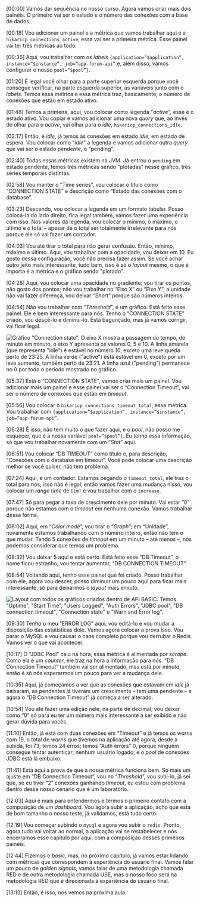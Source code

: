 \[00:00\] Vamos dar sequência no nosso curso. Agora vamos criar mais dois painéis. O primeiro vai ser o estado e o número das conexões com a base de dados.

\[00:18\] Vou adicionar um painel e a métrica que vamos trabalhar aqui é a `hikaricp_connections_active`, essa vai ser a primeira métrica. Esse painel vai ter três métricas ao todo.

\[00:36\] Aqui, vou trabalhar com os _labels_ `{application=”$application”, instance=”$instance”, job=”app-forum-api”` e, além disso, vamos configurar o nosso `pool=”$pool”}`.

\[01:20\] É legal você olhar para a parte superior esquerda porque você consegue verificar, na parte esquerda superior, as variáveis junto com o _labels_. Temos essa métrica e essa métrica traz, basicamente, o número de conexões que estão em estado ativo.

\[01:48\] Temos a primeira, aqui, vou colocar como legenda "_active_", esse é o estado ativo. Vou copiar e vamos adicionar uma nova _query_ que, ao invés de olhar para o _active_, vai olhar para o _idle_, `hikaricp_connections_idle`.

\[02:17\] Então, é _idle_, já temos as conexões em estado _idle_, em estado de espera. Vou colocar como "_idle_" a legenda e vamos adicionar outra _query_ que vai ser o estado pendente, o "pending".

\[02:40\] Todas essas métricas existem na JVM. Já entrou o `pending` em estado pendente, temos três métricas sendo "plotadas" nesse gráfico, três séries temporais distintas.

\[02:58\] Vou manter o “Time series”, vou colocar o título como “CONNECTION STATE” e descrição como “Estado das conexões com o database”.

\[03:23\] Descendo, vou colocar a legenda em um formato tabular. Posso colocá-la do lado direito, fica legal também, vamos fazer uma experiência com isso. Nos valores da legenda, vou colocar o mínimo, o máximo, o último e o total – apesar de o total ser totalmente irrelevante para nós porque ele só vai fazer um contador.

\[04:03\] Vou até tirar o total para não gerar confusão. Então, mínimo, máximo e último. Aqui, vou trabalhar com a opacidade, vou deixar em 10. Eu gosto dessa configuração, você não precisa fazer assim. Se você achar outro jeito mais interessante, tudo bem, isso é só o _layout_ mesmo, o que é importa é a métrica e o gráfico sendo "plotado".

\[04:28\] Aqui, vou colocar uma opacidade no gradiente; vou tirar os pontos, não gosto dos pontos; não vou trabalhar no “Eixo X” ou “Eixo Y”; a unidade não vai fazer diferença, vou deixar “_Short_” porque são números inteiros.

\[04:54\] Não vou trabalhar com “_Threshold_”, é um gráfico. Está feito esse painel. Ele é bem interessante para nós. Tenho o “CONNECTION STATE” criado, vou descê-lo e diminuí-lo. Está bagunçado, mas já vamos corrigir, vai ficar legal.

![Gráfico "*Connection state*". O eixo X mostra a passagem do tempo, de minuto em minuto, o eixo Y apresenta os valores 0, 5 e 10. A linha amarela (que representa "*idle*") é estável no número 10, exceto uma leve queda perto de 23:25. A linha verde ("*active*") está estável em 0, exceto por um leve aumento, também perto de 23:21. A linha azul ("*pending*") permanece no 0 por todo o período mostrado no gráfico.](https://caelum-online-public.s3.amazonaws.com/2522-monitoramento/Transcri%C3%A7%C3%A3o/Aula+02/grafana_03.png)

\[05:37\] Está o “CONNECTION STATE”, vamos criar mais um painel. Vou adicionar mais um painel e esse painel vai ser o “Connection Timeout”, vai ser o número de conexões que estão em _timeout_.

\[05:56\] Vou colocar o `hikaricp_connections_timeout_total`, essa métrica. Vou trabalhar com `{application=”$application”, instance=”$instance”, job=”app-forum-api”`.

\[06:28\] É isso, não tem muito o que fazer aqui, e o _pool_, não posso me esquecer, que é a nossa variável `pool=”$pool”}`. Eu tenho essa informação, só que vou trabalhar novamente com um “_Stat_” aqui.

\[06:51\] Vou colocar “DB TIMEOUT” como título e, para descrição, “Conexões com o database em timeout”. Você pode colocar uma descrição melhor se você quiser, não tem problema.

\[07:24\] Aqui, é um contador. Estamos pegando o `timeout_total`, ele traz o total para nós, isso não é legal, então vamos fazer uma mudança nisso, vou colocar um _range time_ de `[1m]` e vou trabalhar com o `increase`.

\[07:47\] Só para pegar a taxa de crescimento dele por minuto. Vai estar “0” porque não estamos com o _timeout_ em nenhuma conexão. Vamos trabalhar dessa forma.

\[08:02\] Aqui, em “_Color mode_”, vou tirar o “_Graph_”; em “Unidade”, novamente estamos trabalhando com o número inteiro, então não tem o que mudar. Tendo 5 conexões de _timeout_ em um minuto – até menos –, nós podemos considerar que temos um problema.

\[08:32\] Vou deixar 5 aqui e está certo. Está feito esse “DB Timeout”, o nome ficou estranho, vou tentar aumentar, “DB CONNECTION TIMEOUT”.

\[08:54\] Voltando aqui, tenho esse painel que foi criado. Posso trabalhar com ele, agora vou descer, posso diminuir um pouco aqui para ficar mais interessante, só para deixarmos o _layout_ mais enxuto.

![*Layout* com todos os gráficos criados dentro de API BASIC. Temos "Uptime", "Start Time", "Users Logged", "Auth Errors", "JDBC pool", "DB connection timeout", "Connection state" e "Warn and Error log".](https://caelum-online-public.s3.amazonaws.com/2522-monitoramento/Transcri%C3%A7%C3%A3o/Aula+02/Imagens/grafana_04.png)

\[09:30\] Tenho o meu “ERROR LOG” aqui, vou editá-lo e vou mudar a disposição das estatísticas dele. Vamos agora colocar a prova isso. Vou parar o MySQL e vou causar o caos completo porque vou derrubar o Redis. Vamos ver o que vai acontecer.

\[10:17\] O “JDBC Pool” caiu na hora, essa métrica é alimentada por _scrape_. Como ela é um _counter_, ele traz na hora a informação para nós. “DB Connection Timeout” também vai ser alimentado, mas está por minuto, então é só nós esperarmos um pouco para ver a mudança dele.

\[10:35\] Aqui, já começamos a ver que as conexões que estavam em _idle_ já baixaram, as pendentes já tiveram um crescimento – tem uma pendente – e agora o “DB Connection Timeout” já começa a ser alterado.

\[10:54\] Vou até fazer uma edição nele, na parte de decimal, vou deixar como “0” só para eu ter um número mais interessante a ser exibido e não gerar dúvida para vocês.

\[11:10\] Então, já está com duas conexões em “Timeout” e já temos os _warns_ com 19, o total de _warns_ que tivemos na aplicação até agora, desde a subida, foi 73; temos 24 erros; temos “Auth errors” 0, porque ninguém consegue tentar autenticar; nenhum usuário logado; e o _pool_ de conexões JDBC está lá embaixo.

\[11:41\] Está aqui a prova de que a nossa métrica funciona bem. Só mais um ajuste em “DB Connection Timeout”, vou no “_Threshold_”, vou subi-lo, já sei que, se eu tiver “2” conexões ganhando _timeout_, eu estou com problema dentro desse nosso cenário que é um laboratório.

\[12:03\] Aqui é mais para entendermos e termos o primeiro contato com a composição de um _dashboard_. Vou agora subir a aplicação, acho que está de bom tamanho o nosso teste, já validamos, está tudo certo.

\[12:19\] Vou começar subindo o `mysql` e agora vou subir o `redis`. Pronto, agora tudo vai voltar ao normal, a aplicação vai se restabelecer e nós encerramos esse capítulo por aqui, com a composição desses primeiros painéis.

\[12:44\] Fizemos o _basic_, mas, no próximo capítulo, já vamos estar lidando com métricas que correspondem à experiência do usuário final. Vamos falar um pouco de _golden signals_, vamos falar de uma metodologia chamada RED e de outra metodologia chamada USE, mas o nosso foco será na metodologia RED que é direcionada à experiência do usuário final.

\[13:13\] Então, é isso, nos vemos na próxima aula.
